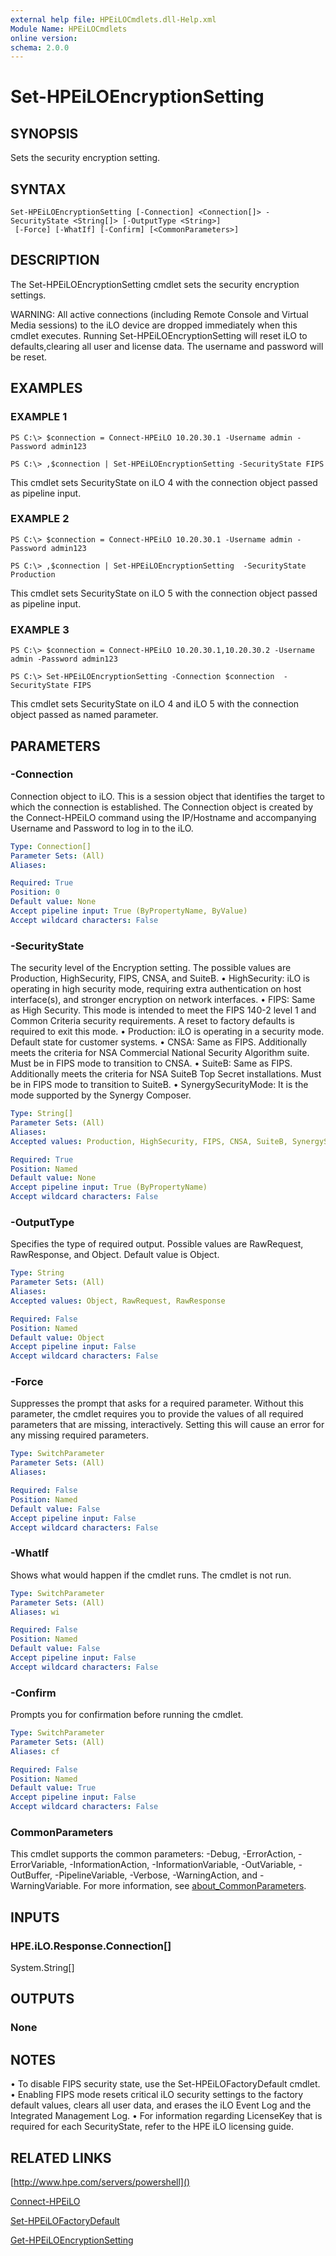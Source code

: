 ```yaml
---
external help file: HPEiLOCmdlets.dll-Help.xml
Module Name: HPEiLOCmdlets
online version:
schema: 2.0.0
---
```


# Set-HPEiLOEncryptionSetting

## SYNOPSIS
Sets the security encryption setting.

## SYNTAX

```
Set-HPEiLOEncryptionSetting [-Connection] <Connection[]> -SecurityState <String[]> [-OutputType <String>]
 [-Force] [-WhatIf] [-Confirm] [<CommonParameters>]
```

## DESCRIPTION
The Set-HPEiLOEncryptionSetting cmdlet sets the security encryption settings.

WARNING: All active connections (including Remote Console and Virtual Media sessions) to the iLO device are dropped immediately when this cmdlet executes.
Running Set-HPEiLOEncryptionSetting will reset iLO to defaults,clearing all user and license data.
The username and password will be reset.

## EXAMPLES

### EXAMPLE 1
```
PS C:\> $connection = Connect-HPEiLO 10.20.30.1 -Username admin -Password admin123

PS C:\> ,$connection | Set-HPEiLOEncryptionSetting -SecurityState FIPS
```

This cmdlet sets SecurityState on iLO 4 with the connection object passed as pipeline input.

### EXAMPLE 2
```
PS C:\> $connection = Connect-HPEiLO 10.20.30.1 -Username admin -Password admin123

PS C:\> ,$connection | Set-HPEiLOEncryptionSetting  -SecurityState Production
```

This cmdlet sets SecurityState on iLO 5 with the connection object passed as pipeline input.

### EXAMPLE 3
```
PS C:\> $connection = Connect-HPEiLO 10.20.30.1,10.20.30.2 -Username admin -Password admin123

PS C:\> Set-HPEiLOEncryptionSetting -Connection $connection  -SecurityState FIPS
```

This cmdlet sets SecurityState on iLO 4 and iLO 5 with the connection object passed as named parameter.

## PARAMETERS

### -Connection
Connection object to iLO.
This is a session object that identifies the target to which the connection is established.
The Connection object is created by the Connect-HPEiLO command using the IP/Hostname and accompanying Username and Password to log in to the iLO.

```yaml
Type: Connection[]
Parameter Sets: (All)
Aliases:

Required: True
Position: 0
Default value: None
Accept pipeline input: True (ByPropertyName, ByValue)
Accept wildcard characters: False
```

### -SecurityState
The security level of the Encryption setting.
The possible values are Production, HighSecurity, FIPS, CNSA, and SuiteB.
• HighSecurity: iLO is operating in high security mode, requiring extra authentication on host interface(s), and stronger encryption on network interfaces.
• FIPS: Same as High Security.
This mode is intended to meet the FIPS 140-2 level 1 and Common Criteria security requirements.
A reset to factory defaults is required to exit this mode.
• Production: iLO is operating in a security mode.
Default state for customer systems.
• CNSA: Same as FIPS.
Additionally meets the criteria for NSA Commercial National Security Algorithm suite.
Must be in FIPS mode to transition to CNSA.
• SuiteB: Same as FIPS.
Additionally meets the criteria for NSA SuiteB Top Secret installations.
Must be in FIPS mode to transition to SuiteB.
• SynergySecurityMode: It is the mode supported by the Synergy Composer.

```yaml
Type: String[]
Parameter Sets: (All)
Aliases:
Accepted values: Production, HighSecurity, FIPS, CNSA, SuiteB, SynergySecurityMode

Required: True
Position: Named
Default value: None
Accept pipeline input: True (ByPropertyName)
Accept wildcard characters: False
```

### -OutputType
Specifies the type of required output.
Possible values are RawRequest, RawResponse, and Object.
Default value is Object.

```yaml
Type: String
Parameter Sets: (All)
Aliases:
Accepted values: Object, RawRequest, RawResponse

Required: False
Position: Named
Default value: Object
Accept pipeline input: False
Accept wildcard characters: False
```

### -Force
Suppresses the prompt that asks for a required parameter.
Without this parameter, the cmdlet requires you to provide the values of all required parameters that are missing, interactively.
Setting this will cause an error for any missing required parameters.

```yaml
Type: SwitchParameter
Parameter Sets: (All)
Aliases:

Required: False
Position: Named
Default value: False
Accept pipeline input: False
Accept wildcard characters: False
```

### -WhatIf
Shows what would happen if the cmdlet runs.
The cmdlet is not run.

```yaml
Type: SwitchParameter
Parameter Sets: (All)
Aliases: wi

Required: False
Position: Named
Default value: False
Accept pipeline input: False
Accept wildcard characters: False
```

### -Confirm
Prompts you for confirmation before running the cmdlet.

```yaml
Type: SwitchParameter
Parameter Sets: (All)
Aliases: cf

Required: False
Position: Named
Default value: True
Accept pipeline input: False
Accept wildcard characters: False
```

### CommonParameters
This cmdlet supports the common parameters: -Debug, -ErrorAction, -ErrorVariable, -InformationAction, -InformationVariable, -OutVariable, -OutBuffer, -PipelineVariable, -Verbose, -WarningAction, and -WarningVariable. For more information, see [about_CommonParameters](http://go.microsoft.com/fwlink/?LinkID=113216).

## INPUTS

### HPE.iLO.Response.Connection[]
System.String[]
## OUTPUTS

### None
## NOTES
• To disable FIPS security state, use the Set-HPEiLOFactoryDefault cmdlet.
• Enabling FIPS mode resets critical iLO security settings to the factory default values, clears all user data, and erases the iLO Event Log and the Integrated Management Log.
• For information regarding LicenseKey that is required for each SecurityState, refer to the HPE iLO licensing guide.

## RELATED LINKS

[http://www.hpe.com/servers/powershell]()

[Connect-HPEiLO]()

[Set-HPEiLOFactoryDefault]()

[Get-HPEiLOEncryptionSetting]()

